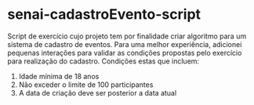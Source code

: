 # senai-cadastroEvento-script

Script de exercício cujo projeto tem por finalidade criar algoritmo para um sistema de cadastro de eventos. Para uma melhor experiência, adicionei pequenas interações
para validar as condições propostas pelo exercício para realização do cadastro. Condições estas que incluem:
<ol>
<li>Idade mínima de 18 anos</li>
<li>Não exceder o limite de 100 participantes</li>
<li>A data de criação deve ser posterior a data atual</li>

</ol>

